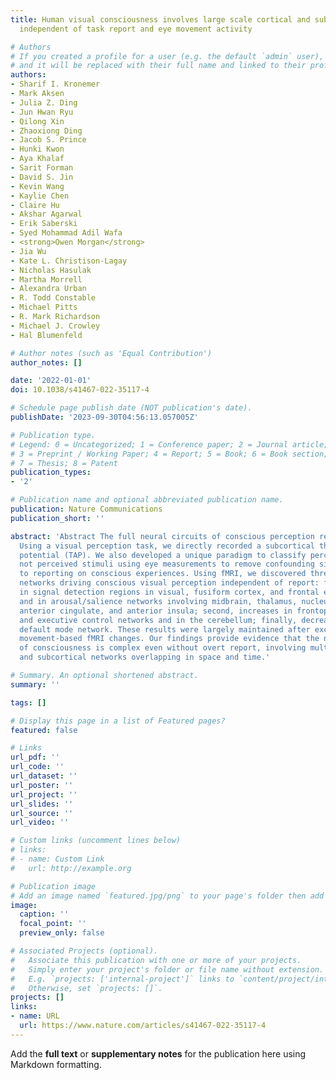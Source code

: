 ```yaml
---
title: Human visual consciousness involves large scale cortical and subcortical networks
  independent of task report and eye movement activity

# Authors
# If you created a profile for a user (e.g. the default `admin` user), write the username (folder name) here
# and it will be replaced with their full name and linked to their profile.
authors:
- Sharif I. Kronemer
- Mark Aksen
- Julia Z. Ding
- Jun Hwan Ryu
- Qilong Xin
- Zhaoxiong Ding
- Jacob S. Prince
- Hunki Kwon
- Aya Khalaf
- Sarit Forman
- David S. Jin
- Kevin Wang
- Kaylie Chen
- Claire Hu
- Akshar Agarwal
- Erik Saberski
- Syed Mohammad Adil Wafa
- <strong>Owen Morgan</strong>
- Jia Wu
- Kate L. Christison-Lagay
- Nicholas Hasulak
- Martha Morrell
- Alexandra Urban
- R. Todd Constable
- Michael Pitts
- R. Mark Richardson
- Michael J. Crowley
- Hal Blumenfeld

# Author notes (such as 'Equal Contribution')
author_notes: []

date: '2022-01-01'
doi: 10.1038/s41467-022-35117-4

# Schedule page publish date (NOT publication's date).
publishDate: '2023-09-30T04:56:13.057005Z'

# Publication type.
# Legend: 0 = Uncategorized; 1 = Conference paper; 2 = Journal article;
# 3 = Preprint / Working Paper; 4 = Report; 5 = Book; 6 = Book section;
# 7 = Thesis; 8 = Patent
publication_types:
- '2'

# Publication name and optional abbreviated publication name.
publication: Nature Communications
publication_short: ''

abstract: 'Abstract The full neural circuits of conscious perception remain unknown.
  Using a visual perception task, we directly recorded a subcortical thalamic awareness
  potential (TAP). We also developed a unique paradigm to classify perceived versus
  not perceived stimuli using eye measurements to remove confounding signals related
  to reporting on conscious experiences. Using fMRI, we discovered three major brain
  networks driving conscious visual perception independent of report: first, increases
  in signal detection regions in visual, fusiform cortex, and frontal eye fields;
  and in arousal/salience networks involving midbrain, thalamus, nucleus accumbens,
  anterior cingulate, and anterior insula; second, increases in frontoparietal attention
  and executive control networks and in the cerebellum; finally, decreases in the
  default mode network. These results were largely maintained after excluding eye
  movement-based fMRI changes. Our findings provide evidence that the neurophysiology
  of consciousness is complex even without overt report, involving multiple cortical
  and subcortical networks overlapping in space and time.'

# Summary. An optional shortened abstract.
summary: ''

tags: []

# Display this page in a list of Featured pages?
featured: false

# Links
url_pdf: ''
url_code: ''
url_dataset: ''
url_poster: ''
url_project: ''
url_slides: ''
url_source: ''
url_video: ''

# Custom links (uncomment lines below)
# links:
# - name: Custom Link
#   url: http://example.org

# Publication image
# Add an image named `featured.jpg/png` to your page's folder then add a caption below.
image:
  caption: ''
  focal_point: ''
  preview_only: false

# Associated Projects (optional).
#   Associate this publication with one or more of your projects.
#   Simply enter your project's folder or file name without extension.
#   E.g. `projects: ['internal-project']` links to `content/project/internal-project/index.md`.
#   Otherwise, set `projects: []`.
projects: []
links:
- name: URL
  url: https://www.nature.com/articles/s41467-022-35117-4
---
```


Add the **full text** or **supplementary notes** for the publication here using Markdown formatting.

